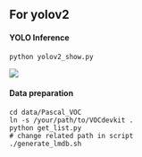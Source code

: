 ## For yolov2
#### YOLO Inference
```shell
python yolov2_show.py
```
![](data/Pascal_VOC/example_images/example.png)

#### Data preparation

```shell
cd data/Pascal_VOC
ln -s /your/path/to/VOCdevkit .
python get_list.py
# change related path in script 
./generate_lmdb.sh 
```



